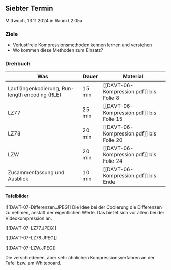 ## Siebter Termin


Mittwoch, 13.11.2024 in Raum L2.05a

### Ziele

- Verlustfreie Kompressionsmethoden kennen lernen und verstehen
- Wo kommen diese Methoden zum Einsatz?


### Drehbuch

| Was                                            | Dauer  | Material                                 |
| ---------------------------------------------- | ------ | ---------------------------------------- |
| Lauflängenkodierung, Run-length encoding (RLE) | 15 min | [[DAVT-06-Kompression.pdf]] bis Folie 8  |
| LZ77                                           | 25 min | [[DAVT-06-Kompression.pdf]] bis Folie 15 |
| LZ78                                           | 20 min | [[DAVT-06-Kompression.pdf]] bis Folie 20 |
| LZW                                            | 20 min | [[DAVT-06-Kompression.pdf]] bis Folie 24 |
| Zusammenfassung und Ausblick                   | 10 min | [[DAVT-06-Kompression.pdf]] bis Ende     |

#### Tafelbilder

![[DAVT-07-Differenzen.JPEG]]
Die Idee bei der Codierung die Differenzen zu nehmen, anstatt der eigentlichen Werte. Das bietet sich vor allem bei der Videokompression an.

![[DAVT-07-LZ77.JPEG]]

![[DAVT-07-LZ78.JPEG]]

![[DAVT-07-LZW.JPEG]]

Die verschiedenen, aber sehr ähnlichen Kompressionsverfahren an der Tafel bzw. am Whiteboard.